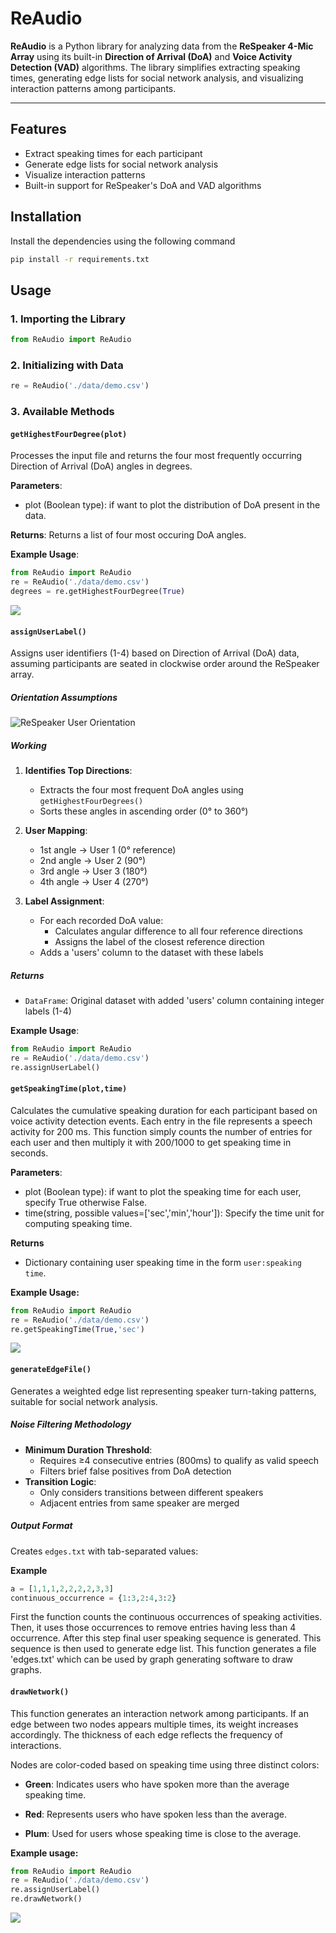 # ReAudio  

**ReAudio** is a Python library for analyzing data from the **ReSpeaker 4-Mic Array** using its built-in **Direction of Arrival (DoA)** and **Voice Activity Detection (VAD)** algorithms. The library simplifies extracting speaking times, generating edge lists for social network analysis, and visualizing interaction patterns among participants.

---

## Features

- Extract speaking times for each participant
- Generate edge lists for social network analysis
- Visualize interaction patterns
- Built-in support for ReSpeaker's DoA and VAD algorithms

## Installation
Install the dependencies using the following command
```sh
pip install -r requirements.txt
```

## Usage

### 1. Importing the Library

```python
from ReAudio import ReAudio
```

### 2. Initializing with Data
```python
re = ReAudio('./data/demo.csv')
```

### 3. Available Methods

#### `getHighestFourDegree(plot)`

Processes the input file and returns the four most frequently occurring Direction of Arrival (DoA) angles in degrees.

**Parameters**:
* plot (Boolean type): if want to plot the distribution of DoA present in the data.

**Returns**:
Returns a list of four most occuring DoA angles.

**Example Usage**:
```python
from ReAudio import ReAudio
re = ReAudio('./data/demo.csv')
degrees = re.getHighestFourDegree(True)
```
![](./images/distri.png)

#### `assignUserLabel()`

Assigns user identifiers (1-4) based on Direction of Arrival (DoA) data, assuming participants are seated in clockwise order around the ReSpeaker array.

##### Orientation Assumptions
![ReSpeaker User Orientation](./images/re_orient.png)

##### Working
1. **Identifies Top Directions**:
   - Extracts the four most frequent DoA angles using `getHighestFourDegrees()`
   - Sorts these angles in ascending order (0° to 360°)

2. **User Mapping**:
   - 1st angle → User 1 (0° reference)
   - 2nd angle → User 2 (90°)
   - 3rd angle → User 3 (180°)
   - 4th angle → User 4 (270°)

3. **Label Assignment**:
   - For each recorded DoA value:
      - Calculates angular difference to all four reference directions
      - Assigns the label of the closest reference direction
   - Adds a 'users' column to the dataset with these labels

##### Returns
- `DataFrame`: Original dataset with added 'users' column containing integer labels (1-4)

**Example Usage**:

```python
from ReAudio import ReAudio
re = ReAudio('./data/demo.csv')
re.assignUserLabel()
```

#### `getSpeakingTime(plot,time)`
Calculates the cumulative speaking duration for each participant based on voice activity detection events. Each entry in the file represents a speech activity for 200 ms. This function simply counts the number of entries for each user and then multiply it with 200/1000 to get speaking time in seconds.

**Parameters**:
* plot (Boolean type): if want to plot the speaking time for each user, specify True otherwise False.
* time(string, possible values=['sec','min','hour']): Specify the time unit for computing speaking time.

**Returns**
* Dictionary containing user speaking time in the form `user:speaking time`.

**Example Usage:**
```python
from ReAudio import ReAudio
re = ReAudio('./data/demo.csv')
re.getSpeakingTime(True,'sec')
```
![](./images/speaking.png)

#### `generateEdgeFile()`
Generates a weighted edge list representing speaker turn-taking patterns, suitable for social network analysis.

##### Noise Filtering Methodology
- **Minimum Duration Threshold**: 
  - Requires ≥4 consecutive entries (800ms) to qualify as valid speech
  - Filters brief false positives from DoA detection
- **Transition Logic**:
  - Only considers transitions between different speakers
  - Adjacent entries from same speaker are merged

##### Output Format
Creates `edges.txt` with tab-separated values:

**Example**

```python
a = [1,1,1,2,2,2,2,3,3]
continuous_occurrence = {1:3,2:4,3:2}
```
First the function counts the continuous occurrences of speaking activities. Then, it uses those occurrences to remove entries having less than 4 occurrence. After this step final user speaking sequence is generated. This sequence is then used to generate edge list. This function generates a file 'edges.txt' which can be used by graph generating software to draw graphs.

#### `drawNetwork()`
This function generates an interaction network among participants. If an edge between two nodes appears multiple times, its weight increases accordingly. The thickness of each edge reflects the frequency of interactions.

Nodes are color-coded based on speaking time using three distinct colors:

* **Green**: Indicates users who have spoken more than the average speaking time.

* **Red**: Represents users who have spoken less than the average.

* **Plum**: Used for users whose speaking time is close to the average.

**Example usage:**
```python
from ReAudio import ReAudio
re = ReAudio('./data/demo.csv')
re.assignUserLabel()
re.drawNetwork()
```
![](./images/network.png)

